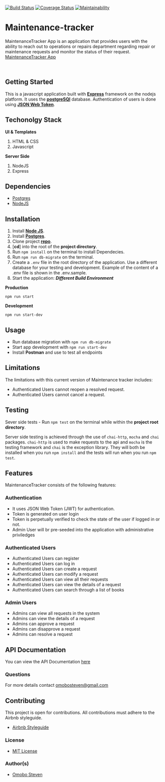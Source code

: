 [![Build Status](https://travis-ci.com/omobosteven/maintenance-tracker.svg?branch=ft-landing-page-158414711)](https://travis-ci.com/omobosteven/maintenance-tracker)
[![Coverage Status](https://coveralls.io/repos/github/omobosteven/maintenance-tracker/badge.svg?branch=ft-landing-page-158414711)](https://coveralls.io/github/omobosteven/maintenance-tracker?branch=ft-landing-page-158414711)
[![Maintainability](https://api.codeclimate.com/v1/badges/a6fde1bb2915cec5032e/maintainability)](https://codeclimate.com/github/omobosteven/maintenance-tracker/maintainability)

# Maintenance-tracker
MaintenanceTracker App is an application that provides users with the ability to reach out to operations or repairs department regarding repair or maintenance requests and monitor the status of their request. [MaintenanceTracker App](https://maintenance-tracker-stv.herokuapp.com/index.html)

<br />

## Getting Started
This is a javascript application built with [**Express**](https://expressjs.com/) framework on the nodejs platform. It uses the [**postgreSQl**](https://www.postgresql.org/) database. Authentication of users is done using [**JSON Web Token**](https://jwt.io/).

## Techonolgy Stack
**UI & Templates**
1. HTML & CSS
3. Javascript

**Server Side**
1. NodeJS
2. Express

## Dependencies
* [Postgres](https://www.postgresql.org/download/)
* [NodeJS](https://nodejs.org/en/)

## Installation
1. Install [**Node JS**](https://nodejs.org/en/).
2. Install [**Postgres**](https://www.postgresql.org/).
3. Clone project [**repo**](https://github.com/omobosteven/maintenance-tracker.git).
4. [**cd**] into the root of the **project directory**.
5. Run `npm install` on the terminal to install Dependecies.
6. Run `npm run db-migrate` on the terminal.
7. Create a `.env` file in the root directory of the application. Use a different database for your testing and development. Example of the content of a .env file is shown in the .env.sample.
8. Start the application:
**_Different Build Environment_**

**Production**
```
npm run start
```
**Development**
```
npm run start-dev
```

## Usage
- Run database migration with `npm run db-migrate`
- Start app development with `npm run start-dev`
- Install **Postman** and use to test all endpoints

## Limitations
The limitations with this current version of Maintenance tracker includes:
- Authenticated Users cannot reopen a resolved request.
- Authenticated Users cannot cancel a request.

## Testing

Sever side tests - Run `npm test` on the terminal while within the **project root directory**.

Server side testing is achieved through the use of `chai-http`, `mocha` and `chai` packages. `chai-http` is used to make requests to the api and `mocha` is the testing framework and `chai` is the exception library. They will both be installed when you run `npm install` and the tests will run when you run `npm test`.

## Features
MaintenanceTracker consists of the following features:

### Authentication

- It uses JSON Web Token (JWT) for authentication.
- Token is generated on user login
- Token is perpetually verified to check the state of the user if logged in or not.
- Admin User will br pre-seeded into the application with administrative priviledges

### Authenticated Users
- Authenticated Users can register
- Authenticated Users can log in
- Authenticated Users can create a request
- Authenticated Users can modify a request
- Authenticated Users can view all their requests
- Authenticated Users can view the details of a request
- Authenticated Users can search through a list of books

### Admin Users
- Admins can view all requests in the system
- Admins can view the details of a request
- Admins can approve a request
- Admins can disapprove a request
- Admins can resolve a request


## API Documentation
You can view the API Documentation [here](https://maintenance-tracker-stv.herokuapp.com/apidocs)

### Questions
For more details contact omobosteven@gmail.com

## Contributing

This project is open for contributions. All contributions must adhere to the Airbnb styleguide.
* [Airbnb Styleguide](http://airbnb.io/javascript/)

### License
* [MIT License](https://github.com/omobosteven/maintenance-tracker/blob/develop/LICENSE)

### Author(s)
* [Omobo Steven](https://github.com/omobosteven)
